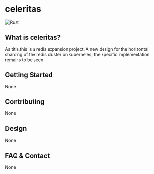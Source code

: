 # celeritas
![Rust](https://github.com/yametech/celeritas/workflows/Rust/badge.svg)

## What is celeritas?
As title,this is a redis expansion project. A new design for the horizontal sharding of the redis cluster on kubernetes; the specific implementation remains to be seen

## Getting Started
None

## Contributing
None

## Design
None

## FAQ & Contact
None